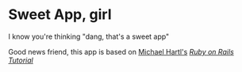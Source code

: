 # Sweet App, girl

I know you're thinking "dang, that's a sweet app" 

Good news friend, this app is based on [Michael Hartl's](http://michaelhartl.com/) [*Ruby on Rails Tutorial*](http://railstutorial.org/)
